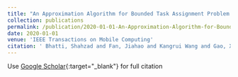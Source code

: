 ```yaml
---
title: "An Approximation Algorithm for Bounded Task Assignment Problem in Spatial Crowdsourcing"
collection: publications
permalink: /publication/2020-01-01-An-Approximation-Algorithm-for-Bounded Task Assignment-Problem-in-Spatial-Crowdsourcing
date: 2020-01-01
venue: 'IEEE Transactions on Mobile Computing'
citation: ' Bhatti, Shahzad and Fan, Jiahao and Kangrui Wang and Gao, Xiaofeng and wu, Fan and Chen, Guihai, &quot;An Approximation Algorithm for Bounded Task Assignment Problem in Spatial Crowdsourcing.&quot; IEEE Transactions on Mobile Computing, 2020.'
---
```


Use [Google Scholar](https://scholar.google.com/scholar?q=An+Approximation+Algorithm+for+Bounded+Task+Assignment+Problem+in+Spatial+Crowdsourcing){:target="_blank"} for full citation